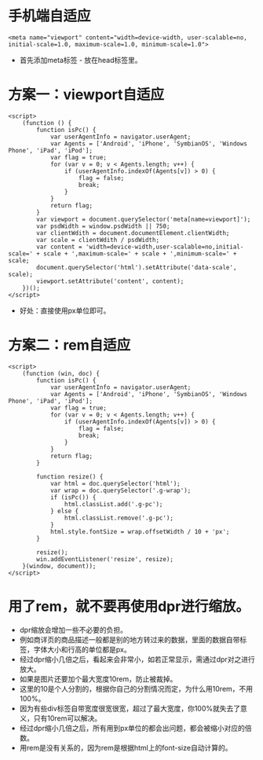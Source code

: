 # 手机端自适应
```
<meta name="viewport" content="width=device-width, user-scalable=no, initial-scale=1.0, maximum-scale=1.0, minimum-scale=1.0">
```
* 首先添加meta标签 - 放在head标签里。

# 方案一：viewport自适应
```
<script>
    (function () {
        function isPc() {
            var userAgentInfo = navigator.userAgent;
            var Agents = ['Android', 'iPhone', 'SymbianOS', 'Windows Phone', 'iPad', 'iPod'];
            var flag = true;
            for (var v = 0; v < Agents.length; v++) {
                if (userAgentInfo.indexOf(Agents[v]) > 0) {
                    flag = false;
                    break;
                }
            }
            return flag;
        }
        var viewport = document.querySelector('meta[name=viewport]');
        var psdWidth = window.psdWidth || 750;
        var clientWdith = document.documentElement.clientWidth;
        var scale = clientWdith / psdWidth;
        var content = 'width=device-width,user-scalable=no,initial-scale=' + scale + ',maximum-scale=' + scale + ',minimum-scale=' + scale;
        document.querySelector('html').setAttribute('data-scale', scale);
        viewport.setAttribute('content', content);
    })();
</script>
```
* 好处：直接使用px单位即可。

# 方案二：rem自适应
```
<script>
    (function (win, doc) {
        function isPc() {
            var userAgentInfo = navigator.userAgent;
            var Agents = ['Android', 'iPhone', 'SymbianOS', 'Windows Phone', 'iPad', 'iPod'];
            var flag = true;
            for (var v = 0; v < Agents.length; v++) {
                if (userAgentInfo.indexOf(Agents[v]) > 0) {
                    flag = false;
                    break;
                }
            }
            return flag;
        }

        function resize() {
            var html = doc.querySelector('html');
            var wrap = doc.querySelector('.g-wrap');
            if (isPc()) {
                html.classList.add('.g-pc');
            } else {
                html.classList.remove('.g-pc');
            }
            html.style.fontSize = wrap.offsetWidth / 10 + 'px';
        }

        resize();
        win.addEventListener('resize', resize);
    }(window, document));
</script>
```

# 用了rem，就不要再使用dpr进行缩放。
* dpr缩放会增加一些不必要的负担。
* 例如商详页的商品描述一般都是别的地方转过来的数据，里面的数据自带标签，字体大小和行高的单位都是px。
* 经过dpr缩小几倍之后，看起来会非常小，如若正常显示，需通过dpr对之进行放大。
* 如果是图片还要加个最大宽度10rem，防止被裁掉。
* 这里的10是个人分割的，根据你自己的分割情况而定，为什么用10rem，不用100%。
* 因为有些div标签自带宽度很宽很宽，超过了最大宽度，你100%就失去了意义，只有10rem可以解决。
* 经过dpr缩小几倍之后，所有用到px单位的都会出问题，都会被缩小对应的倍数。
* 用rem是没有关系的，因为rem是根据html上的font-size自动计算的。
    